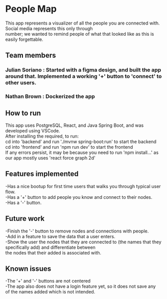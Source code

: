 # People Map
This app represents a visualizer of all the people you are connected with. Social media represents this only through\
number; we wanted to remind people of what that looked like as this is easily forgettable.

## Team members
### Julian Soriano : Started with a figma design, and built the app around that. Implemented a working '+' button to 'connect' to other users.
### Nathan Brown : Dockerized the app

## How to run
This app uses PostgreSQL, React, and Java Spring Boot, and was developed using VSCode.\
After installing the required, to run:\
cd into 'backend' and run './mvnw spring-boot:run' to start the backend\
cd into 'frontend' and run 'npm run dev' to start the frontend\
If any errors persist, it may be because you need to run 'npm install...' as our app mostly uses 'react force graph 2d'

## Features implemented
-Has a nice bootup for first time users that walks you through typical user flow.\
-Has a '+' button to add people you know and connect to their nodes.\
-Has a '-' button.

## Future work
-Finish the '-' button to remove nodes and connections with people.\
-Add in a feature to save the data that a user enters.\
-Show the user the nodes that they are connected to (the names that they specifically add) and differentiate between\
the nodes that their added is associated with.

## Known issues
-The '+' and '-' buttons are not centered\
-The app also does not have a login feature yet, so it does not save any\
of the names added which is not intended.
